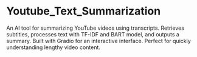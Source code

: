 # Youtube_Text_Summarization
An AI tool for summarizing YouTube videos using transcripts. Retrieves subtitles, processes text with TF-IDF and BART model, and outputs a summary. Built with Gradio for an interactive interface. Perfect for quickly understanding lengthy video content.
